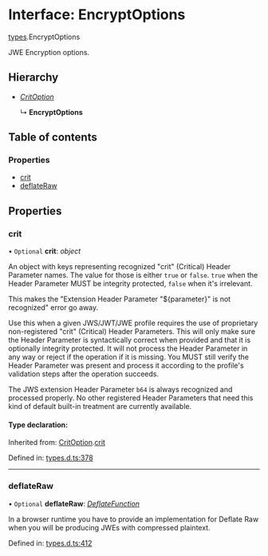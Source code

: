 # Interface: EncryptOptions

[types](../modules/types.md).EncryptOptions

JWE Encryption options.

## Hierarchy

* [*CritOption*](types.critoption.md)

  ↳ **EncryptOptions**

## Table of contents

### Properties

- [crit](types.encryptoptions.md#crit)
- [deflateRaw](types.encryptoptions.md#deflateraw)

## Properties

### crit

• `Optional` **crit**: *object*

An object with keys representing recognized "crit" (Critical) Header Parameter
names. The value for those is either `true` or `false`. `true` when the
Header Parameter MUST be integrity protected, `false` when it's irrelevant.

This makes the "Extension Header Parameter "${parameter}" is not recognized"
error go away.

Use this when a given JWS/JWT/JWE profile requires the use of proprietary
non-registered "crit" (Critical) Header Parameters. This will only make sure
the Header Parameter is syntactically correct when provided and that it is
optionally integrity protected. It will not process the Header Parameter in
any way or reject if the operation if it is missing. You MUST still
verify the Header Parameter was present and process it according to the
profile's validation steps after the operation succeeds.

The JWS extension Header Parameter `b64` is always recognized and processed
properly. No other registered Header Parameters that need this kind of
default built-in treatment are currently available.

#### Type declaration:

Inherited from: [CritOption](types.critoption.md).[crit](types.critoption.md#crit)

Defined in: [types.d.ts:378](https://github.com/panva/jose/blob/v3.9.0/src/types.d.ts#L378)

___

### deflateRaw

• `Optional` **deflateRaw**: [*DeflateFunction*](types.deflatefunction.md)

In a browser runtime you have to provide an implementation for Deflate Raw
when you will be producing JWEs with compressed plaintext.

Defined in: [types.d.ts:412](https://github.com/panva/jose/blob/v3.9.0/src/types.d.ts#L412)
